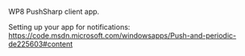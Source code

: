 WP8 PushSharp client app.

Setting up your app for notifications:
https://code.msdn.microsoft.com/windowsapps/Push-and-periodic-de225603#content
